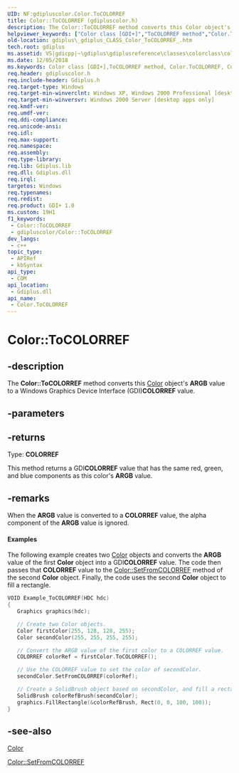 ```yaml
---
UID: NF:gdipluscolor.Color.ToCOLORREF
title: Color::ToCOLORREF (gdipluscolor.h)
description: The Color::ToCOLORREF method converts this Color object's ARGB value to a Windows Graphics Device Interface (GDI)COLORREF value.
helpviewer_keywords: ["Color class [GDI+]","ToCOLORREF method","Color.ToCOLORREF","Color::ToCOLORREF","ToCOLORREF","ToCOLORREF method [GDI+]","ToCOLORREF method [GDI+]","Color class","_gdiplus_CLASS_Color_ToCOLORREF_","gdiplus._gdiplus_CLASS_Color_ToCOLORREF_"]
old-location: gdiplus\_gdiplus_CLASS_Color_ToCOLORREF_.htm
tech.root: gdiplus
ms.assetid: VS|gdicpp|~\gdiplus\gdiplusreference\classes\colorclass\colormethods\tocolorref.htm
ms.date: 12/05/2018
ms.keywords: Color class [GDI+],ToCOLORREF method, Color.ToCOLORREF, Color::ToCOLORREF, ToCOLORREF, ToCOLORREF method [GDI+], ToCOLORREF method [GDI+],Color class, _gdiplus_CLASS_Color_ToCOLORREF_, gdiplus._gdiplus_CLASS_Color_ToCOLORREF_
req.header: gdipluscolor.h
req.include-header: Gdiplus.h
req.target-type: Windows
req.target-min-winverclnt: Windows XP, Windows 2000 Professional [desktop apps only]
req.target-min-winversvr: Windows 2000 Server [desktop apps only]
req.kmdf-ver: 
req.umdf-ver: 
req.ddi-compliance: 
req.unicode-ansi: 
req.idl: 
req.max-support: 
req.namespace: 
req.assembly: 
req.type-library: 
req.lib: Gdiplus.lib
req.dll: Gdiplus.dll
req.irql: 
targetos: Windows
req.typenames: 
req.redist: 
req.product: GDI+ 1.0
ms.custom: 19H1
f1_keywords:
 - Color::ToCOLORREF
 - gdipluscolor/Color::ToCOLORREF
dev_langs:
 - c++
topic_type:
 - APIRef
 - kbSyntax
api_type:
 - COM
api_location:
 - Gdiplus.dll
api_name:
 - Color.ToCOLORREF
---
```


# Color::ToCOLORREF


## -description

The <b>Color::ToCOLORREF</b> method converts this <a href="/windows/desktop/api/gdipluscolor/nl-gdipluscolor-color">Color</a> object's <b>ARGB</b> value to a Windows Graphics Device Interface (GDI)<b>COLORREF</b> value.

## -parameters

## -returns

Type: <b>COLORREF</b>

This method returns a GDI<b>COLORREF</b> value that has the same red, green, and blue components as this color's <b>ARGB</b> value.

## -remarks

When the <b>ARGB</b> value is converted to a <b>COLORREF</b> value, the alpha component of the <b>ARGB</b> value is ignored.


#### Examples



The following example creates two <a href="/windows/desktop/api/gdipluscolor/nl-gdipluscolor-color">Color</a> objects and converts the <b>ARGB</b> value of the first <b>Color</b> object into a GDI<b>COLORREF</b> value. The code then passes that <b>COLORREF</b> value to the <a href="/windows/desktop/api/gdipluscolor/nf-gdipluscolor-color-setfromcolorref">Color::SetFromCOLORREF</a> method of the second <b>Color</b> object. Finally, the code uses the second <b>Color</b> object to fill a rectangle.


```cpp
VOID Example_ToCOLORREF(HDC hdc)
{
   Graphics graphics(hdc);

   // Create two Color objects.
   Color firstColor(255, 128, 128, 255);
   Color secondColor(255, 255, 255, 255);

   // Convert the ARGB value of the first color to a COLORREF value.
   COLORREF colorRef = firstColor.ToCOLORREF();

   // Use the COLORREF value to set the color of secondColor.
   secondColor.SetFromCOLORREF(colorRef);

   // Create a SolidBrush object based on secondColor, and fill a rectangle.
   SolidBrush colorRefBrush(secondColor);
   graphics.FillRectangle(&colorRefBrush, Rect(0, 0, 100, 100));
}
```

## -see-also

<a href="/windows/desktop/api/gdipluscolor/nl-gdipluscolor-color">Color</a>



<a href="/windows/desktop/api/gdipluscolor/nf-gdipluscolor-color-setfromcolorref">Color::SetFromCOLORREF</a>